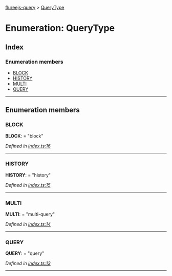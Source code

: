 [flureejs-query](../README.md) > [QueryType](../enums/querytype.md)

# Enumeration: QueryType

## Index

### Enumeration members

- [BLOCK](querytype.md#block)
- [HISTORY](querytype.md#history)
- [MULTI](querytype.md#multi)
- [QUERY](querytype.md#query)

---

## Enumeration members

<a id="block"></a>

### BLOCK

**BLOCK**: = "block"

_Defined in [index.ts:16](https://github.com/StylusFrost/flureejs-query/blob/18565ea/src/index.ts#L16)_

---

<a id="history"></a>

### HISTORY

**HISTORY**: = "history"

_Defined in [index.ts:15](https://github.com/StylusFrost/flureejs-query/blob/18565ea/src/index.ts#L15)_

---

<a id="multi"></a>

### MULTI

**MULTI**: = "multi-query"

_Defined in [index.ts:14](https://github.com/StylusFrost/flureejs-query/blob/18565ea/src/index.ts#L14)_

---

<a id="query"></a>

### QUERY

**QUERY**: = "query"

_Defined in [index.ts:13](https://github.com/StylusFrost/flureejs-query/blob/18565ea/src/index.ts#L13)_

---
